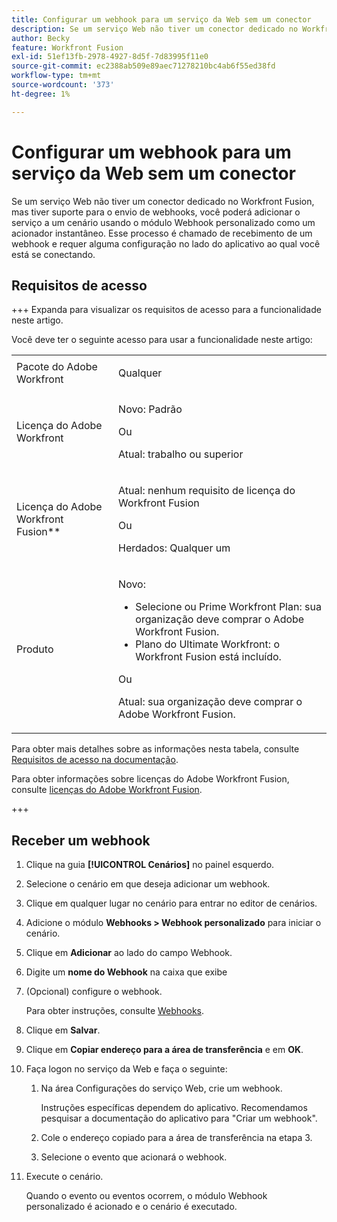 ```yaml
---
title: Configurar um webhook para um serviço da Web sem um conector
description: Se um serviço Web não tiver um conector dedicado no Workfront Fusion, mas tiver suporte para o envio de webhooks, você poderá adicionar o serviço a um cenário usando o módulo Webhook personalizado como um acionador instantâneo.
author: Becky
feature: Workfront Fusion
exl-id: 51ef13fb-2978-4927-8d5f-7d83995f11e0
source-git-commit: ec2388ab509e89aec71278210bc4ab6f55ed38fd
workflow-type: tm+mt
source-wordcount: '373'
ht-degree: 1%

---
```


# Configurar um webhook para um serviço da Web sem um conector

Se um serviço Web não tiver um conector dedicado no Workfront Fusion, mas tiver suporte para o envio de webhooks, você poderá adicionar o serviço a um cenário usando o módulo Webhook personalizado como um acionador instantâneo. Esse processo é chamado de recebimento de um webhook e requer alguma configuração no lado do aplicativo ao qual você está se conectando.

## Requisitos de acesso

+++ Expanda para visualizar os requisitos de acesso para a funcionalidade neste artigo.

Você deve ter o seguinte acesso para usar a funcionalidade neste artigo:

<table style="table-layout:auto">
 <col> 
 <col> 
 <tbody> 
  <tr> 
   <td role="rowheader">Pacote do Adobe Workfront 
   <td> <p>Qualquer</p> </td> 
  </tr> 
  <tr data-mc-conditions=""> 
   <td role="rowheader">Licença do Adobe Workfront</td> 
   <td> <p>Novo: Padrão</p><p>Ou</p><p>Atual: trabalho ou superior</p> </td> 
  </tr> 
  <tr> 
   <td role="rowheader">Licença do Adobe Workfront Fusion**</td> 
   <td>
   <p>Atual: nenhum requisito de licença do Workfront Fusion</p>
   <p>Ou</p>
   <p>Herdados: Qualquer um </p>
   </td> 
  </tr> 
  <tr> 
   <td role="rowheader">Produto</td> 
   <td>
   <p>Novo:</p> <ul><li>Selecione ou Prime Workfront Plan: sua organização deve comprar o Adobe Workfront Fusion.</li><li>Plano do Ultimate Workfront: o Workfront Fusion está incluído.</li></ul>
   <p>Ou</p>
   <p>Atual: sua organização deve comprar o Adobe Workfront Fusion.</p>
   </td> 
  </tr>
 </tbody> 
</table>

Para obter mais detalhes sobre as informações nesta tabela, consulte [Requisitos de acesso na documentação](/help/workfront-fusion/references/licenses-and-roles/access-level-requirements-in-documentation.md).

Para obter informações sobre licenças do Adobe Workfront Fusion, consulte [licenças do Adobe Workfront Fusion](/help/workfront-fusion/set-up-and-manage-workfront-fusion/licensing-operations-overview/license-automation-vs-integration.md).

+++

## Receber um webhook

1. Clique na guia **[!UICONTROL Cenários]** no painel esquerdo.
1. Selecione o cenário em que deseja adicionar um webhook.
1. Clique em qualquer lugar no cenário para entrar no editor de cenários.
1. Adicione o módulo **Webhooks > Webhook personalizado** para iniciar o cenário.
1. Clique em **Adicionar** ao lado do campo Webhook.
1. Digite um **nome do Webhook** na caixa que exibe
1. (Opcional) configure o webhook.

   Para obter instruções, consulte [Webhooks](/help/workfront-fusion/references/apps-and-modules/universal-connectors/webhooks-updated.md).

1. Clique em **Salvar**.

1. Clique em **Copiar endereço para a área de transferência** e em **OK**.

1. Faça logon no serviço da Web e faça o seguinte:

   1. Na área Configurações do serviço Web, crie um webhook.

      Instruções específicas dependem do aplicativo. Recomendamos pesquisar a documentação do aplicativo para &quot;Criar um webhook&quot;.
   1. Cole o endereço copiado para a área de transferência na etapa 3.
   1. Selecione o evento que acionará o webhook.

1. Execute o cenário.

   Quando o evento ou eventos ocorrem, o módulo Webhook personalizado é acionado e o cenário é executado.
